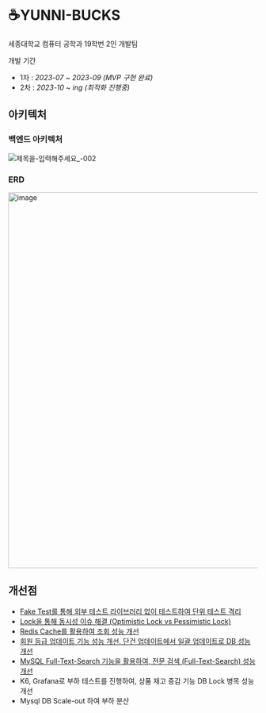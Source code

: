 # ☕️YUNNI-BUCKS

세종대학교 컴퓨터 공학과 19학번 2인 개발팀

개발 기간 

- 1차 : *2023-07 ~ 2023-09 (MVP 구현 완료)*
- 2차 : *2023-10 ~ ing (최적화 진행중)*

## 아키텍처

### 백엔드 아키텍처
![제목을-입력해주세요_-002](https://github.com/yungwangoh/yunni-bucks/assets/37898720/5a4afa14-59bd-46e0-851c-7abb4239c2d2)

### ERD
<img width="757" alt="image" src="https://github.com/gkdbssla97/yunni-bucks/assets/55674664/37452648-0c1b-4b6f-aa0a-42a53cbcc9ce">

## 개선점

- [Fake Test를 통해 외부 테스트 라이브러리 없이 테스트하여 단위 테스트 격리](https://velog.io/@swager253/Yunny-Bucks.-Test-Fake-Repository)
- [Lock을 통해 동시성 이슈 해결 (Optimistic Lock vs Pessimistic Lock)](https://velog.io/@swager253/Yuuny-Bucks.-JPA-%EC%97%90%EC%84%9C-%EB%8F%99%EC%8B%9C%EC%84%B1-%EC%9D%B4%EC%8A%88)
- [Redis Cache를 활용하여 조회 성능 개선](https://velog.io/@swager253/Yunny-Bucks.-%EC%A1%B0%ED%9A%8C-%EC%84%B1%EB%8A%A5-%EC%B5%9C%EC%A0%81%ED%99%94)
- [회원 등급 업데이트 기능 성능 개선. 단건 업데이트에서 일괄 업데이트로 DB 성능 개선](https://velog.io/@swager253/Yunny-Bucks.-%ED%9A%8C%EC%9B%90-%EB%93%B1%EA%B8%89-%EC%97%85%EB%8D%B0%EC%9D%B4%ED%8A%B8-%EC%84%B1%EB%8A%A5-%EA%B0%9C%EC%84%A0-Batch-update)
- [MySQL Full-Text-Search 기능을 활용하여, 전문 검색 (Full-Text-Search) 성능 개선](https://velog.io/@swager253/Yunny-bucks.-Full-Text-Search-%EC%84%B1%EB%8A%A5-%EA%B0%9C%EC%84%A0)
- K6, Grafana로 부하 테스트를 진행하여, 상품 재고 증감 기능 DB Lock 병목 성능 개선
- Mysql DB Scale-out 하여 부하 분산
